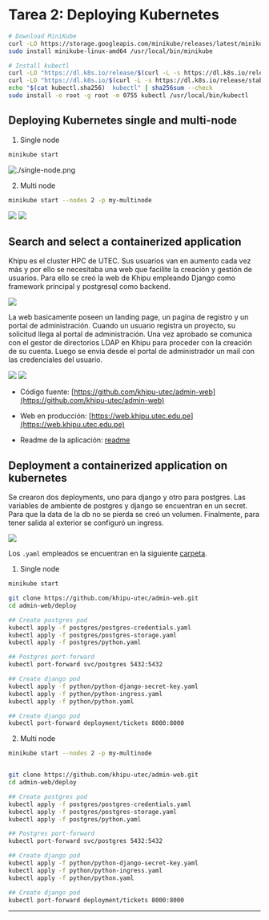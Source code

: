 # Tarea 2: Deploying Kubernetes

```bash
# Download MiniKube 
curl -LO https://storage.googleapis.com/minikube/releases/latest/minikube-linux-amd64
sudo install minikube-linux-amd64 /usr/local/bin/minikube

# Install kubectl 
curl -LO "https://dl.k8s.io/release/$(curl -L -s https://dl.k8s.io/release/stable.txt)/bin/linux/amd64/kubectl"
curl -LO "https://dl.k8s.io/$(curl -L -s https://dl.k8s.io/release/stable.txt)/bin/linux/amd64/kubectl.sha256"
echo "$(cat kubectl.sha256)  kubectl" | sha256sum --check
sudo install -o root -g root -m 0755 kubectl /usr/local/bin/kubectl
```

## Deploying Kubernetes single and multi-node

1. Single node

```bash
minikube start
```
![./single-node.png](./single-node.png)


2. Multi node

```bash
minikube start --nodes 2 -p my-multinode
```

![](./multinode-2.png)
![](./multinode.png)

## Search and select a containerized application

Khipu es el cluster HPC de UTEC. Sus usuarios van en aumento cada vez más y por ello se necesitaba una web que facilite la creación y gestión de usuarios. Para ello se creó la web de Khipu empleando Django como framework principal y postgresql como backend.

![](./Khipu.png)

La web basicamente poseen un landing page, un pagina de registro y un portal de administración. Cuando un usuario registra un proyecto, su solicitud llega al portal de administración. Una vez aprobado se comunica con el gestor de directorios LDAP en Khipu para proceder con la creación de su cuenta. Luego se envia desde el portal de administrador un mail con las credenciales del usuario.

![](./landing.png)
![](./admin.png)

- Código fuente: [https://github.com/khipu-utec/admin-web](https://github.com/khipu-utec/admin-web)
- Web en producción: [https://web.khipu.utec.edu.pe](https://web.khipu.utec.edu.pe)

- Readme de la aplicación: [readme](./parte-2.md)

## Deployment a containerized application on kubernetes

Se crearon dos deployments, uno para django y otro para postgres. Las variables de ambiente de postgres y django se encuentran en un secret. Para que la data de la db no se pierda se creó un volumen. Finalmente, para tener salida al exterior se configuró un ingress.


![](./diagram.png)

Los `.yaml` empleados se encuentran en la siguiente [carpeta](./deploy/).

1. Single node

```bash
minikube start

git clone https://github.com/khipu-utec/admin-web.git
cd admin-web/deploy

## Create postgres pod
kubectl apply -f postgres/postgres-credentials.yaml  
kubectl apply -f postgres/postgres-storage.yaml
kubectl apply -f postgres/python.yaml

## Postgres port-forward
kubectl port-forward svc/postgres 5432:5432

## Create django pod
kubectl apply -f python/python-django-secret-key.yaml  
kubectl apply -f python/python-ingress.yaml
kubectl apply -f python/python.yaml

## Create django pod
kubectl port-forward deployment/tickets 8000:8000

```

2. Multi node

```bash
minikube start --nodes 2 -p my-multinode


git clone https://github.com/khipu-utec/admin-web.git
cd admin-web/deploy

## Create postgres pod
kubectl apply -f postgres/postgres-credentials.yaml  
kubectl apply -f postgres/postgres-storage.yaml
kubectl apply -f postgres/python.yaml

## Postgres port-forward
kubectl port-forward svc/postgres 5432:5432

## Create django pod
kubectl apply -f python/python-django-secret-key.yaml  
kubectl apply -f python/python-ingress.yaml
kubectl apply -f python/python.yaml

## Create django pod
kubectl port-forward deployment/tickets 8000:8000

```

---



